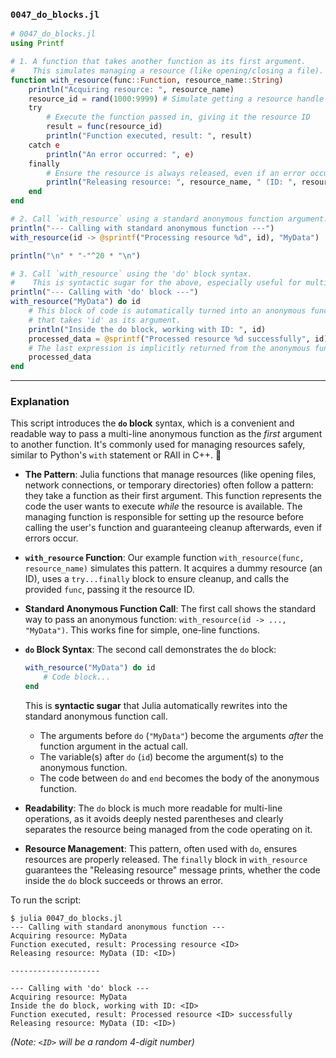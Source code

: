 ### `0047_do_blocks.jl`

```julia
# 0047_do_blocks.jl
using Printf

# 1. A function that takes another function as its first argument.
#    This simulates managing a resource (like opening/closing a file).
function with_resource(func::Function, resource_name::String)
    println("Acquiring resource: ", resource_name)
    resource_id = rand(1000:9999) # Simulate getting a resource handle
    try
        # Execute the function passed in, giving it the resource ID
        result = func(resource_id)
        println("Function executed, result: ", result)
    catch e
        println("An error occurred: ", e)
    finally
        # Ensure the resource is always released, even if an error occurs.
        println("Releasing resource: ", resource_name, " (ID: ", resource_id, ")")
    end
end

# 2. Call `with_resource` using a standard anonymous function argument.
println("--- Calling with standard anonymous function ---")
with_resource(id -> @sprintf("Processing resource %d", id), "MyData")

println("\n" * "-"^20 * "\n")

# 3. Call `with_resource` using the 'do' block syntax.
#    This is syntactic sugar for the above, especially useful for multi-line functions.
println("--- Calling with 'do' block ---")
with_resource("MyData") do id
    # This block of code is automatically turned into an anonymous function
    # that takes 'id' as its argument.
    println("Inside the do block, working with ID: ", id)
    processed_data = @sprintf("Processed resource %d successfully", id)
    # The last expression is implicitly returned from the anonymous function
    processed_data
end
```

-----

### Explanation

This script introduces the **`do` block** syntax, which is a convenient and readable way to pass a multi-line anonymous function as the *first* argument to another function. It's commonly used for managing resources safely, similar to Python's `with` statement or RAII in C++. 📝

  * **The Pattern**: Julia functions that manage resources (like opening files, network connections, or temporary directories) often follow a pattern: they take a function as their first argument. This function represents the code the user wants to execute *while* the resource is available. The managing function is responsible for setting up the resource before calling the user's function and guaranteeing cleanup afterwards, even if errors occur.

  * **`with_resource` Function**: Our example function `with_resource(func, resource_name)` simulates this pattern. It acquires a dummy resource (an ID), uses a `try...finally` block to ensure cleanup, and calls the provided `func`, passing it the resource ID.

  * **Standard Anonymous Function Call**: The first call shows the standard way to pass an anonymous function: `with_resource(id -> ..., "MyData")`. This works fine for simple, one-line functions.

  * **`do` Block Syntax**: The second call demonstrates the `do` block:

    ```julia
    with_resource("MyData") do id
        # Code block...
    end
    ```

    This is **syntactic sugar** that Julia automatically rewrites into the standard anonymous function call.

      * The arguments before `do` (`"MyData"`) become the arguments *after* the function argument in the actual call.
      * The variable(s) after `do` (`id`) become the argument(s) to the anonymous function.
      * The code between `do` and `end` becomes the body of the anonymous function.

  * **Readability**: The `do` block is much more readable for multi-line operations, as it avoids deeply nested parentheses and clearly separates the resource being managed from the code operating on it.

  * **Resource Management**: This pattern, often used with `do`, ensures resources are properly released. The `finally` block in `with_resource` guarantees the "Releasing resource" message prints, whether the code inside the `do` block succeeds or throws an error.

To run the script:

```shell
$ julia 0047_do_blocks.jl
--- Calling with standard anonymous function ---
Acquiring resource: MyData
Function executed, result: Processing resource <ID>
Releasing resource: MyData (ID: <ID>)

--------------------

--- Calling with 'do' block ---
Acquiring resource: MyData
Inside the do block, working with ID: <ID>
Function executed, result: Processed resource <ID> successfully
Releasing resource: MyData (ID: <ID>)
```

*(Note: `<ID>` will be a random 4-digit number)*